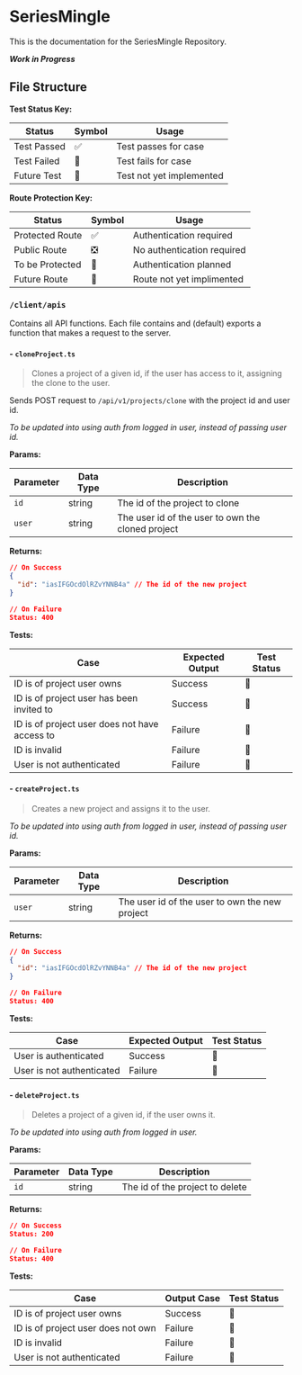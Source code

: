 # SeriesMingle

This is the documentation for the SeriesMingle Repository.

***Work in Progress***

<!-- This readme will contain the following information:
- Project Description and Objectives
- File Structure and Function Descriptions
- API Endpoints -->

<!-- ## Table of Contents
1. [Objective](#Objective)
2. [File Structure](#File-Structure)
   * [Client](#Client)
     * [Apis](#Apis)
       * [cloneProject.ts](#cloneProject.ts)
       * [createProject.ts](#createProject.ts)
       * [deleteProject.ts](#deleteProject.ts)
       * [fetchMedia.ts](#fetchMedia.ts)
       * [fetchProject.ts](#fetchProject.ts)
       * [fetchSecret.ts](#fetchSecret.ts)
       * [fetchUserProjects.ts](#fetchUserProjects.ts)
       * [leaveProject.ts](#leaveProject.ts)
       * [search.ts](#search.ts)
       * [setProject.ts](#setProject.ts)
     * [Components](#Components)
       * [App.tsx](#App.tsx)
       * [Dashboard.tsx](#Dashboard.tsx)
       * [Entry.tsx](#Entry.tsx)
       * [EpisodeDetails.tsx](#EpisodeDetails.tsx)
       * [Example.tsx](#Example.tsx)
       * [Home.tsx](#Home.tsx)
       * [Layer.tsx](#Layer.tsx)
       * [Login.tsx](#Login.tsx)
       * [NotFound.tsx](#NotFound.tsx)
       * [Project.tsx](#Project.tsx)
       * [ProjectCard.tsx](#ProjectCard.tsx)
       * [ProtectedRoute.tsx](#ProtectedRoute.tsx)
       * [Schedule.tsx](#Schedule.tsx)
       * [Terminal.tsx](#Terminal.tsx)
     * [Files](#Files)
       * [example.json](#example.json)
       * [favicon.ico](#favicon.ico)
       * [firebase.rules](#firebase.rules)
     * [Functions](#Functions)
       * [generateColors.ts](#generateColors.ts)
       * [generateSchedule.ts](#generateSchedule.ts)
       * [scroll.ts](#scroll.ts)
     * [Styles](#Styles)
       * [app.scss](#app.scss)
       * [dash.scss](#dash.scss)
       * [home.scss](#home.scss)
       * [login.scss](#login.scss)
       * [project.scss](#project.scss)
     * [index.tsx](#index.tsx)
     * [routes.tsx](#routes.tsx)
   * [Models](#Models)
     * WIP
   * [Server](#Server)
    * [EasterEggs](#EasterEggs)
      * [decrypt.ts](#decrypt.ts)
      * [*.txt](#*.txt)
    * [Routes](#Routes)
      * [projects.ts](#project.ts)
      * [tmdb.ts](#tmdb.ts)
    * [firebase.ts](#firebase.ts)
    * [index.ts](#index.ts)
    * [server.ts](#server.ts)
   * [Tests](#Tests)
     * WIP
   * [.gitignore](#.gitignore)
   * [Dockerfile](#Dockerfile)
   * [Documentation.md](#Documentation.md)
   * [index.html](#index.html)
   * [package-lock.json](#package-lock.json)
   * [package.json](#package.json)
   * [Procfile](#Procfile)
   * [README.md](#README.md)
   * [tsconfig.json](#tsconfig.json)
   * [vite.config.js](#vite.config.js) -->

## File Structure

**Test Status Key:**

| Status | Symbol | Usage |
| --- | --- | --- |
| Test Passed | ✅ | Test passes for case |
| Test Failed | 🛑 | Test fails for case |
| Future Test | 🚧 | Test not yet implemented |

**Route Protection Key:**

| Status | Symbol | Usage |
| --- | --- | --- |
| Protected Route | ✅ | Authentication required |
| Public Route | ❎ | No authentication required |
| To be Protected | 🛑 | Authentication planned |
| Future Route | 🚧 | Route not yet implimented |

### `/client/apis`

Contains all API functions.
Each file contains and (default) exports a function that makes a request to the server.

#### - `cloneProject.ts`

>Clones a project of a given id, if the user has access to it, assigning the clone to the user.

Sends POST request to `/api/v1/projects/clone` with the project id and user id.

*To be updated into using auth from logged in user, instead of passing user id.*

**Params:**

| Parameter | Data Type | Description |
| --- | --- | --- |
| `id` | string | The id of the project to clone |
| `user` | string | The user id of the user to own the cloned project |

**Returns:**

```json
// On Success
{
  "id": "iasIFGOcdOlRZvYNNB4a" // The id of the new project
}

// On Failure
Status: 400
```

**Tests:**

| Case | Expected Output | Test Status |
| --- | --- | --- |
| ID is of project user owns | Success | 🚧 |
| ID is of project user has been invited to | Success | 🚧 |
| ID is of project user does not have access to | Failure | 🚧 |
| ID is invalid | Failure | 🚧 |
| User is not authenticated | Failure | 🚧 |

#### - `createProject.ts`

>Creates a new project and assigns it to the user.

*To be updated into using auth from logged in user, instead of passing user id.*

**Params:**

| Parameter | Data Type | Description |
| --- | --- | --- |
| `user` | string | The user id of the user to own the new project |

**Returns:**

```json
// On Success
{
  "id": "iasIFGOcdOlRZvYNNB4a" // The id of the new project
}

// On Failure
Status: 400
```

**Tests:**

| Case | Expected Output | Test Status |
| --- | --- | --- |
| User is authenticated | Success | 🚧 |
| User is not authenticated | Failure | 🚧 |

#### - `deleteProject.ts`

>Deletes a project of a given id, if the user owns it.

*To be updated into using auth from logged in user.*

**Params:**

| Parameter | Data Type | Description |
| --- | --- | --- |
| `id` | string | The id of the project to delete |

**Returns:**

```json
// On Success
Status: 200

// On Failure
Status: 400
```

**Tests:**

| Case | Output Case | Test Status |
| --- | --- | --- |
| ID is of project user owns | Success | 🚧 |
| ID is of project user does not own | Failure | 🚧 |
| ID is invalid | Failure | 🚧 |
| User is not authenticated | Failure | 🚧 |

<!-- 

## Server Routes

Root: `/api/v1`

| Endpoint | Usage | Body | Response | Protected |
| --- | --- | --- | --- | --- |
| GET `/search?q=string` | Search for a movie or tv show | | Array of search results | ❎ |
| GET `/movie?id=string` | Get details for a movie | | Object with movie details | ❎ |
| GET `/tv?id=string` | Get details for a tv show | | Object with tv show details | ❎ |
| POST `/projects` | Set a project | Updated project object | Status Code | ✅ |
| GET `/projects/:id` | Get a project | | Project object | ✅ |
| GET `/projects/user/:user` | Get all projects owned by user | | Array of project objects | ✅ |
| POST `/projects/create` | Create a new project | Project object | Object containing new project id | ✅ |
| GET `/projects/delete/:id` | Delete a project | | Status Code | ✅ |
| POST `/projects/clone` | Clone a project | Project object | Object containing new project id | ✅ |
| GET `/secret?passphrase=string` | Attempt to access an Easter Egg | | Decrypted Easter Egg Content | ❎ |
 -->